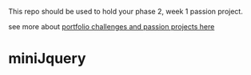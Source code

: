 This repo should be used to hold your phase 2, week 1 passion project.

see more about [portfolio challenges and passion projects here](../../../phase-2-guide/blob/sf/portfolio_challenges.md)
# miniJquery
